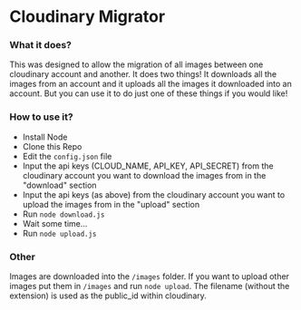 # Cloudinary Migrator

### What it does?

This was designed to allow the migration of all images between one cloudinary account and another. It does two things! It downloads all the images from an account and it uploads all the images it downloaded into an account. But you can use it to do just one of these things if you would like!

### How to use it?

* Install Node
* Clone this Repo
* Edit the `config.json` file
* Input the api keys (CLOUD_NAME, API_KEY, API_SECRET) from the cloudinary account you want to download the images from in the "download" section
* Input the api keys (as above) from the cloudinary account you want to upload the images from in the "upload" section
* Run `node download.js`
* Wait some time...
* Run `node upload.js`

### Other

Images are downloaded into the `/images` folder. If you want to upload other images put them in `/images` and run `node upload`. The filename (without the extension) is used as the public_id within cloudinary.
